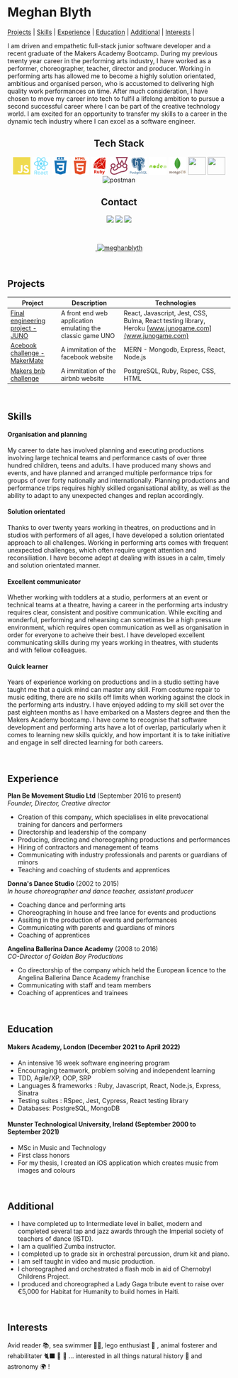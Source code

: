## <h1>Meghan Blyth</h1> 

[Projects](#projects) | [Skills](#skills) | [Experience](#experience) | [Education](#education) | [Additional](#additional) | [Interests](#interests) |

I am driven and empathetic full-stack junior software developer and a recent graduate of the Makers Academy Bootcamp. During my previous twenty year career in the performing arts industry, I have worked as a performer, choreographer, teacher, director and producer. Working in performing arts has allowed me to become a highly solution orientated, ambitious and organised person, who is accustomed to delivering high quality work performances on time.  After much consideration, I have chosen to move my career into tech to fulfil a lifelong ambition to pursue a second successful career where I can be part of the creative technology world. I am excited for an opportunity to transfer my skills to a career in the dynamic tech industry where I can excel as a software engineer.


<div>
    <h2 align="center"> Tech Stack  </h2>
    <p align="center">
  <img src="https://raw.githubusercontent.com/devicons/devicon/9f4f5cdb393299a81125eb5127929ea7bfe42889/icons/javascript/javascript-plain.svg" height="40" width="40">
      <img src="https://raw.githubusercontent.com/devicons/devicon/9f4f5cdb393299a81125eb5127929ea7bfe42889/icons/react/react-original-wordmark.svg" height="40" width="40">
      <img src="https://raw.githubusercontent.com/devicons/devicon/9f4f5cdb393299a81125eb5127929ea7bfe42889/icons/css3/css3-plain-wordmark.svg" height="40" width="40">
      <img src="https://raw.githubusercontent.com/devicons/devicon/9f4f5cdb393299a81125eb5127929ea7bfe42889/icons/html5/html5-plain-wordmark.svg" height="40" width="40">
      <img src="https://raw.githubusercontent.com/devicons/devicon/9f4f5cdb393299a81125eb5127929ea7bfe42889/icons/ruby/ruby-plain-wordmark.svg" height="40" width="40">
      <img src="https://raw.githubusercontent.com/devicons/devicon/9f4f5cdb393299a81125eb5127929ea7bfe42889/icons/jest/jest-plain.svg" height="40" width="40">
      <img src="https://raw.githubusercontent.com/devicons/devicon/9f4f5cdb393299a81125eb5127929ea7bfe42889/icons/postgresql/postgresql-plain-wordmark.svg" height="40" width="40">
      <img src="https://raw.githubusercontent.com/devicons/devicon/9f4f5cdb393299a81125eb5127929ea7bfe42889/icons/nodejs/nodejs-plain-wordmark.svg" height="40" width="40">
      <img src="https://raw.githubusercontent.com/devicons/devicon/master/icons/mongodb/mongodb-original-wordmark.svg"  
height="40" width="40"> 
      <img src="https://raw.githubusercontent.com/simple-icons/simple-icons/6e46ec1fc23b60c8fd0d2f2ff46db82e16dbd75f/icons/cypress.svg" 
width="40" height="40"/>
      <img src="https://www.vectorlogo.zone/logos/heroku/heroku-icon.svg" width="40" height="40"/>
      <img src="https://www.vectorlogo.zone/logos/getpostman/getpostman-icon.svg" alt="postman" width="40" height="40"/> 
    </p>
   </div>
   
     
 <div>
   
  <h2 align="center"> Contact </h2>
    <p align="center">
      <a href="mailto:megblyth@gmail.com"><img src="https://img.shields.io/badge/Gmail-D14836?style=for-the-badge&logo=gmail&logoColor=white" target="_blank"></a>
      <a href="https://medium.com/@meghanblyth" target="_blank"><img src="https://img.shields.io/badge/Medium-12100E?style=for-the-badge&logo=medium&logoColor=white" target="_blank"></a> 
      <a href="https://www.linkedin.com/in/megblyth/" target="_blank"><img src="https://img.shields.io/badge/-LinkedIn-%230077B5?style=for-the-badge&logo=linkedin&logoColor=white" target="_blank"></a> 
    </p>
 </div>

<br/>


<a href="#"><p align="center">&nbsp;<img src="https://github-readme-stats.vercel.app/api?username=meghanblyth&show_icons=true&locale=en&theme=cobalt" alt="meghanblyth" /></p></a>


<br/>

## Projects

| Project                       | Description       | Technologies       |
| ---------------------------- | ----------------- | ----------------- |
| [Final engineering project - JUNO](https://github.com/meghanblyth/Juno_game)| A front end web application emulating the classic game UNO | React, Javascript, Jest, CSS, Bulma, React testing library, Heroku [www.junogame.com](www.junogame.com) |
| [Acebook challenge - MakerMate](https://github.com/meghanblyth/maker-mate) | A immitation of the facebook website | MERN - Mongodb, Express, React, Node.js |
| [Makers bnb challenge](https://github.com/meghanblyth/Makersbnb) | A immitation of the airbnb website | PostgreSQL, Ruby, Rspec, CSS, HTML |

<br/>

## Skills

#### Organisation and planning

My career to date has involved planning and executing productions involving large technical teams and performance casts of over three hundred children, teens and adults. I have produced many shows and events, and have planned and arranged multiple performance trips for groups of over forty nationally and internationally. Planning productions and performance trips requires highly skilled organisational ability, as well as the ability to adapt to any unexpected changes and replan accordingly. 

#### Solution orientated 

Thanks to over twenty years working in theatres, on productions and in studios with performers of all ages, I have developed a solution orientated approach to all challenges.  Working in performing arts comes with frequent unexpected challenges, which often require urgent attention and reconsiliation. I have become adept at dealing with issues in a calm, timely and solution orientated manner. 

#### Excellent communicator 

Whether working with toddlers at a studio, performers at an event or technical teams at a theatre, having a career in the performing arts industry requires clear, consistent and positive communication. While exciting and wonderful, performing and rehearsing can sometimes be a high pressure environment, which requires open communication as well as organisation in order for everyone to acheive their best. I have developed excellent communicating skills during my years working in theatres, with students and with fellow colleagues. 


#### Quick learner 

Years of experience working on productions and in a studio setting have taught me that a quick mind can master any skill. From costume repair to music editing, there are no skills off limits when working against the clock in the performing arts industry. I have enjoyed adding to my skill set over the past eighteen months as I have embarked on a Masters degree and then the Makers Academy bootcamp. I have come to recognise that software development and performing arts have a lot of overlap, particularly when it comes to learning new skills quickly, and how important it is to take initiative and engage in self directed learning for both careers. 

<br/>

## Experience

**Plan Be Movement Studio Ltd** (September 2016 to present)  
_Founder, Director, Creative director_

- Creation of this company, which specialises in elite prevocational training for dancers and performers
- Directorship and leadership of the company 
- Producing, directing and choreographing productions and performances 
- Hiring of contractors and management of teams
- Communicating with industry professionals and parents or guardians of minors 
- Teaching and coaching of students and apprentices 

**Donna's Dance Studio** (2002 to 2015)  
_In house choreographer and dance teacher, assistant producer_

- Coaching dance and performing arts 
- Choreographing in house and free lance for events and productions 
- Assiting in the production of events and performances 
- Communicating with parents and guardians of minors 
- Coaching of apprentices 

**Angelina Ballerina Dance Academy** (2008 to 2016)  
_CO-Director of Golden Boy Productions_

- Co directorship of the company which held the European licence to the Angelina Ballerina Dance Academy franchise
- Communicating with staff and team members  
- Coaching of apprentices and trainees 

<br/>

## Education

#### Makers Academy, London (December 2021 to April 2022)
- An intensive 16 week software engineering program
- Encourraging teamwork, problem solving and independent learning
- TDD, Agile/XP, OOP, SRP 
- Languages & frameworks : Ruby, Javascript, React, Node.js, Express, Sinatra 
- Testing suites : RSpec, Jest, Cypress, React testing library 
- Databases: PostgreSQL, MongoDB

#### Munster Technological University, Ireland (September 2000 to September 2021)

- MSc in Music and Technology 
- First class honors 
- For my thesis, I created an iOS application which creates music from images and colours

<br/>

## Additional 

- I have completed up to Intermediate level in ballet, modern and completed several tap and jazz awards through the Imperial society of teachers of dance (ISTD). 
- I am a qualified Zumba instructor. 
- I completed up to grade six in orchestral percussion, drum kit and piano. 
- I am self taught in video and music production. 
- I choreographed and orchestrated a flash mob in aid of Chernobyl Childrens Project.
- I produced and choreographed a Lady Gaga tribute event to raise over €5,000 for Habitat for Humanity to build homes in Haiti. 

<br/>

## Interests

Avid reader 📚, sea swimmer 🏊‍♀️, lego enthusiast 🧱 , animal fosterer and rehabilitater 🐈‍⬛ 🐠 🐇 ... interested in all things natural history 🌴 and astronomy 🌍 ! 
